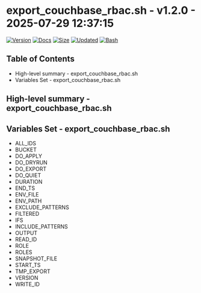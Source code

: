# export_couchbase_rbac.sh - v1.2.0 - 2025-07-29 12:37:15

[![Version](https://img.shields.io/badge/version-1.2.0-purple.svg)](./export_couchbase_rbac.sh)
[![Docs](https://img.shields.io/badge/docs-generated-orange.svg)](./docs/export_couchbase_rbac.md)
[![Size](https://img.shields.io/badge/size-8.0KB-yellow)](./export_couchbase_rbac.sh)
[![Updated](https://img.shields.io/badge/updated-2025--07--29-blue)](./export_couchbase_rbac.sh)
[![Bash](https://img.shields.io/badge/bash-5--2--21-red)](https://www.gnu.org/software/bash/)

## Table of Contents
- High-level summary - export_couchbase_rbac.sh
- Variables Set - export_couchbase_rbac.sh

## High-level summary - export_couchbase_rbac.sh


## Variables Set - export_couchbase_rbac.sh
- ALL_IDS
- BUCKET
- DO_APPLY
- DO_DRYRUN
- DO_EXPORT
- DO_QUIET
- DURATION
- END_TS
- ENV_FILE
- ENV_PATH
- EXCLUDE_PATTERNS
- FILTERED
- IFS
- INCLUDE_PATTERNS
- OUTPUT
- READ_ID
- ROLE
- ROLES
- SNAPSHOT_FILE
- START_TS
- TMP_EXPORT
- VERSION
- WRITE_ID
